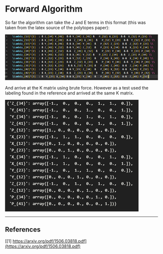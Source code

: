 # Forward Algorithm
So far the algorithm can take the J and E terms in this format (this was taken from the latex source of the polytopes paper):

<img src="./initial.png">

And arrive at the K matrix using brute force. However as a test used the labeling found in the reference and arrived at the same K matrix.

<img src="./kmatrix.png">

----
## References ##
[[1] https://arxiv.org/pdf/1506.03818.pdf](https://arxiv.org/pdf/1506.03818.pdf)

